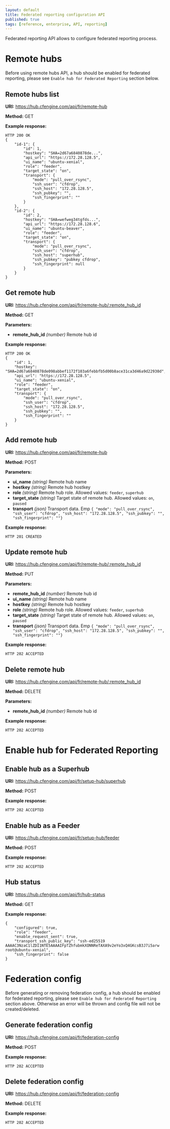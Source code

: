 ```yaml
---
layout: default
title: Federated reporting configuration API
published: true
tags: [reference, enterprise, API, reporting]
---
```


Federated reporting API allows to configure federated reporting process.

# Remote hubs

Before using remote hubs API, a hub should be enabled for federated reporting, please
see `Enable hub for Federated Reporting` section below.
## Remote hubs list

**URI:** https://hub.cfengine.com/api/fr/remote-hub

**Method:** GET

**Example response:**

```
HTTP 200 OK
{
    "id-1": {
        "id": 1,
        "hostkey": "SHA=2d67a6840878de...",
        "api_url": "https://172.28.128.5",
        "ui_name": "ubuntu-xenial",
        "role": "feeder",
        "target_state": "on",
        "transport": {
            "mode": "pull_over_rsync",
            "ssh_user": "cfdrop",
            "ssh_host": "172.28.128.5",
            "ssh_pubkey": "",
            "ssh_fingerprint": ""
        }
    },
    "id-2": {
        "id": 2,
        "hostkey": "SHA=wefweg34tgfds...",
        "api_url": "https://172.28.128.6",
        "ui_name": "ubuntu-beaver",
        "role": "feeder",
        "target_state": "on",
        "transport": {
            "mode": "pull_over_rsync",
            "ssh_user": "cfdrop",
            "ssh_host": "superhub",
            "ssh_pubkey": "pubkey cfdrop",
            "ssh_fingerprint": null
        }
    }
}
```

## Get remote hub

**URI:** https://hub.cfengine.com/api/fr/remote-hub/:remote_hub_id

**Method:** GET

**Parameters:**

* **remote_hub_id** *(number)*
    Remote hub id

**Example response:**

```
HTTP 200 OK
{
    "id": 1,
    "hostkey": "SHA=2d67a6840878de098abbef1172f103a6febbfb5d00b8ace31ca3d46a9d22930d",
    "api_url": "https://172.28.128.5",
    "ui_name": "ubuntu-xenial",
    "role": "feeder",
    "target_state": "on",
    "transport": {
        "mode": "pull_over_rsync",
        "ssh_user": "cfdrop",
        "ssh_host": "172.28.128.5",
        "ssh_pubkey": "",
        "ssh_fingerprint": ""
    }
}
```

## Add remote hub

**URI:** https://hub.cfengine.com/api/fr/remote-hub

**Method:** POST

**Parameters:**

* **ui_name** *(string)*
    Remote hub name
* **hostkey** *(string)*
    Remote hub hostkey
* **role** *(string)*
    Remote hub role. Allowed values: `feeder`, `superhub`
* **target_state** *(string)*
    Target state of remote hub. Allowed values: `on`, `paused`
* **transport** *(json)*
    Transport data. Emp `{ "mode": "pull_over_rsync", "ssh_user": "cfdrop", "ssh_host": "172.28.128.5", "ssh_pubkey": "", "ssh_fingerprint": ""}`

**Example response:**

```
HTTP 201 CREATED
```

## Update remote hub

**URI:** https://hub.cfengine.com/api/fr/remote-hub/:remote_hub_id

**Method:** PUT

**Parameters:**

* **remote_hub_id** *(number)*
    Remote hub id
* **ui_name** *(string)*
    Remote hub name
* **hostkey** *(string)*
    Remote hub hostkey
* **role** *(string)*
    Remote hub role. Allowed values: `feeder`, `superhub`
* **target_state** *(string)*
    Target state of remote hub. Allowed values: `on`, `paused`
* **transport** *(json)*
    Transport data. Emp `{ "mode": "pull_over_rsync", "ssh_user": "cfdrop", "ssh_host": "172.28.128.5", "ssh_pubkey": "", "ssh_fingerprint": ""}`

**Example response:**

```
HTTP 202 ACCEPTED
```

## Delete remote hub

**URI:** https://hub.cfengine.com/api/fr/remote-hub/:remote_hub_id

**Method:** DELETE

**Parameters:**

* **remote_hub_id** *(number)*
    Remote hub id

**Example response:**

```
HTTP 202 ACCEPTED
```

# Enable hub for Federated Reporting

## Enable hub as a Superhub

**URI:** https://hub.cfengine.com/api/fr/setup-hub/superhub

**Method:** POST

**Example response:**

```
HTTP 202 ACCEPTED
```


## Enable hub as a Feeder

**URI:** https://hub.cfengine.com/api/fr/setup-hub/feeder

**Method:** POST

**Example response:**

```
HTTP 202 ACCEPTED
```

## Hub status

**URI:** https://hub.cfengine.com/api/fr/hub-status

**Method:** GET

**Example response:**

```
{
    "configured": true,
    "role": "feeder",
    "enable_request_sent": true,
    "transport_ssh_public_key": "ssh-ed25519 AAAAC3NzaC1lZDI1NTE5AAAAIFpTZhfubmkXONNReTAXA9v2eYo3xQ4GKcsB3J7i5arw root@ubuntu-xenial",
    "ssh_fingerprint": false
}
```

# Federation config

Before generating or removing federation config, a hub should be enabled for federated reporting, please
see `Enable hub for Federated Reporting` section above. Otherwise an error will be thrown and 
config file will not be created/deleted.


## Generate federation config
 
**URI:** https://hub.cfengine.com/api/fr/federation-config

**Method:** POST

**Example response:**

```
HTTP 202 ACCEPTED
```

## Delete federation config
 
**URI:** https://hub.cfengine.com/api/fr/federation-config

**Method:** DELETE

**Example response:**

```
HTTP 202 ACCEPTED
```
